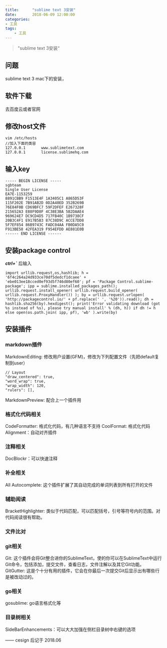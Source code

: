 ```yaml
---
title:      "sublime text 3安装"
date:       2018-06-09 12:00:00
categories:
- 工具
tags:
    - 工具
---
```



> "sublime text 3安装“

## 问题

sublime text 3 mac下的安装，

## 软件下载

去百度云或者官网

## 修改host文件

```
vim /etc/hosts
//加入下面的类容
127.0.0.1       www.sublimetext.com
127.0.0.1       license.sublimehq.com
```
## 输入key

```
----- BEGIN LICENSE -----
sgbteam
Single User License
EA7E-1153259
8891CBB9 F1513E4F 1A3405C1 A865D53F
115F202E 7B91AB2D 0D2A40ED 352B269B
76E84F0B CD69BFC7 59F2DFEF E267328F
215652A3 E88F9D8F 4C38E3BA 5B2DAAE4
969624E7 DC9CD4D5 717FB40C 1B9738CF
20B3C4F1 E917B5B3 87C38D9C ACCE7DD8
5F7EF854 86B9743C FADC04AA FB0DA5C0
F913BE58 42FEA319 F954EFDD AE881E0B
------ END LICENSE ------
```

## 安装package control

***ctrl+\`*** 后输入
```
import urllib.request,os,hashlib; h = '6f4c264a24d933ce70df5dedcf1dcaee' + 'ebe013ee18cced0ef93d5f746d80ef60'; pf = 'Package Control.sublime-package'; ipp = sublime.installed_packages_path(); urllib.request.install_opener( urllib.request.build_opener( urllib.request.ProxyHandler()) ); by = urllib.request.urlopen( 'http://packagecontrol.io/' + pf.replace(' ', '%20')).read(); dh = hashlib.sha256(by).hexdigest(); print('Error validating download (got %s instead of %s), please try manual install' % (dh, h)) if dh != h else open(os.path.join( ipp, pf), 'wb' ).write(by)
```

## 安装插件

### markdown插件
MarkdownEditing: 修改用户设置(GFM)，修改为下列配置文件（先把default复制到user）
```
// Layout
"draw_centered": true,
"word_wrap": true,
"wrap_width": 120,
"rulers": [],
```

MarkdownPreview: 配合上一个插件用

### 格式化代码相关
CodeFormatter: 格式化代码，有几种语言不支持
CoolFormat: 格式化代码
Alignment：自动对齐插件

### 注释相关 
DocBlockr：可以快速注释

### 补全相关
All Autocomplete: 这个插件扩展了其自动完成的单词列表到所有打开的文件

### 辅助阅读
BracketHighlighter: 类似于代码匹配，可以匹配括号，引号等符号内的范围。对代码阅读很有帮助。

### 文件比对

### git相关
Git:  这个插件会将Git整合进你的SublimeText，使的你可以在SublimeText中运行Git命令，包括添加，提交文件，查看日志，文件注解以及其它Git功能。
GitGutter: 这是个十分有用的插件，它会在你最后一次提交Git后显示出有哪些行是被改动过的。

### go相关
gosublime: go语言格式化等

### 目录树相关
SideBarEnhancements：可以大大加强在侧栏目录树中右键的选项

—— cesign 后记于 2018.06

